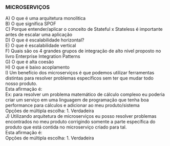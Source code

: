 ### MICROSERVIÇOS

A) O que é uma arquitetura monolitica <br>
B) O que significa SPOF<br>
C) Porque entender/aplicar o conceito de Stateful x Stateless é importante antes de escalar uma aplicação<br>
D) O que é escalabilidade horizontal?<br>
E) O que é escalabilidade vertical<br>
F) Quais são os 4 grandes grupos de integração de alto nível proposto no livro Enterprise Integration Patterns<br>
G) O que é alta coesão<br>
H) O que é baixo acoplamento<br>
I) Um benefício dos microserviços é que podemos utilizar ferramentas distintas para resolver problemas específicos sem ter que mudar todo nosso produto.<br>
Esta afirmação é:<br>
Ex: para resolver um problema matemático de cálculo complexo eu poderia criar um serviço em uma linguagem de programação que tenha boa performance para cálculos e adicionar ao meu produto/sistema<br>
Opções de múltipla escolha: 1. Verdadeira<br>
J) Utilizando arquitetura de microserviços eu posso resolver problemas encontrados no meu produto corrigindo somente a parte específica do produto que está contida no microserviço criado para tal.<br>
Esta afirmação é:<br>
Opções de múltipla escolha: 1. Verdadeira<br>
